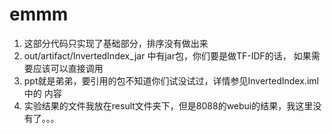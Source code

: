 # emmm

1. 这部分代码只实现了基础部分，排序没有做出来
2. out/artifact/InvertedIndex_jar 中有jar包，你们要是做TF-IDF的话，
如果需要应该可以直接调用
3. ppt就是弟弟，要引用的包不知道你们试没试过，详情参见InvertedIndex.iml中的
内容
4. 实验结果的文件我放在result文件夹下，但是8088的webui的结果，我这里没有了。。。
